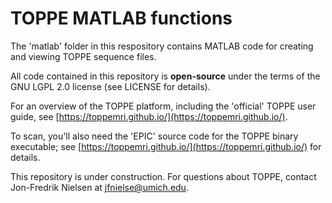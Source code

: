 # TOPPE MATLAB functions

The 'matlab' folder in this respository contains MATLAB code for creating and viewing TOPPE sequence files.

All code contained in this repository is **open-source** under the terms of the GNU LGPL 2.0 license (see LICENSE for details).

For an overview of the TOPPE platform, including the 'official' TOPPE user guide, see [https://toppemri.github.io/](https://toppemri.github.io/).

To scan, you'll also need the 'EPIC' source code for the TOPPE binary executable; see [https://toppemri.github.io/](https://toppemri.github.io/) for details.

This repository is under construction. For questions about TOPPE, contact Jon-Fredrik Nielsen at jfnielse@umich.edu.
